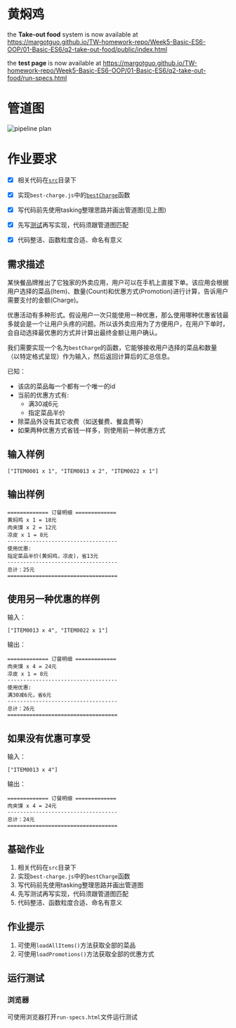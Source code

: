 # 黄焖鸡

the **Take-out food** system is now available at https://margotguo.github.io/TW-homework-repo/Week5-Basic-ES6-OOP/01-Basic-ES6/q2-take-out-food/public/index.html



the **test page** is now available at  https://margotguo.github.io/TW-homework-repo/Week5-Basic-ES6-OOP/01-Basic-ES6/q2-take-out-food/run-specs.html



# 管道图

![pipeline plan](https://ae01.alicdn.com/kf/U8eb72993e8cc4ed9a0423f6dbdfc042c7.jpg)

# 作业要求

- [x] 相关代码在[`src`](https://github.com/MargotGuo/TW-homework-repo/tree/master/Week5-Basic-ES6-OOP/01-Basic-ES6/q2-take-out-food/src)目录下
- [x] 实现`best-charge.js`中的[`bestCharge`](https://github.com/MargotGuo/TW-homework-repo/blob/master/Week5-Basic-ES6-OOP/01-Basic-ES6/q2-take-out-food/src/best-charge.js)函数
- [x] 写代码前先使用tasking整理思路并画出管道图(见上图)
- [x] 先写[测试](https://github.com/MargotGuo/TW-homework-repo/tree/master/Week5-Basic-ES6-OOP/01-Basic-ES6/q2-take-out-food/spec)再写实现，代码须跟管道图匹配
- [x] 代码整洁、函数粒度合适、命名有意义



## 需求描述

某快餐品牌推出了它独家的外卖应用，用户可以在手机上直接下单。该应用会根据用户选择的菜品(Item)、数量(Count)和优惠方式(Promotion)进行计算，告诉用户需要支付的金额(Charge)。

优惠活动有多种形式。假设用户一次只能使用一种优惠，那么使用哪种优惠省钱最多就会是一个让用户头疼的问题。所以该外卖应用为了方便用户，在用户下单时，会自动选择最优惠的方式并计算出最终金额让用户确认。

我们需要实现一个名为`bestCharge`的函数，它能够接收用户选择的菜品和数量（以特定格式呈现）作为输入，然后返回计算后的汇总信息。

已知：

- 该店的菜品每一个都有一个唯一的id
- 当前的优惠方式有:
  - 满30减6元
  - 指定菜品半价
- 除菜品外没有其它收费（如送餐费、餐盒费等）
- 如果两种优惠方式省钱一样多，则使用前一种优惠方式

输入样例
-------

```
["ITEM0001 x 1", "ITEM0013 x 2", "ITEM0022 x 1"]
```

输出样例
-------

```
============= 订餐明细 =============
黄焖鸡 x 1 = 18元
肉夹馍 x 2 = 12元
凉皮 x 1 = 8元
-----------------------------------
使用优惠:
指定菜品半价(黄焖鸡，凉皮)，省13元
-----------------------------------
总计：25元
===================================
```

使用另一种优惠的样例
------------------

输入：

```
["ITEM0013 x 4", "ITEM0022 x 1"]
```


输出：

```
============= 订餐明细 =============
肉夹馍 x 4 = 24元
凉皮 x 1 = 8元
-----------------------------------
使用优惠:
满30减6元，省6元
-----------------------------------
总计：26元
===================================
```

如果没有优惠可享受
---------------

输入：

```
["ITEM0013 x 4"]
```

输出：

```
============= 订餐明细 =============
肉夹馍 x 4 = 24元
-----------------------------------
总计：24元
===================================
```


## 基础作业

1. 相关代码在`src`目录下
1. 实现`best-charge.js`中的`bestCharge`函数
1. 写代码前先使用tasking整理思路并画出管道图
1. 先写测试再写实现，代码须跟管道图匹配
1. 代码整洁、函数粒度合适、命名有意义


## 作业提示

1. 可使用`loadAllItems()`方法获取全部的菜品
2. 可使用`loadPromotions()`方法获取全部的优惠方式

## 运行测试

### 浏览器

可使用浏览器打开`run-specs.html`文件运行测试
